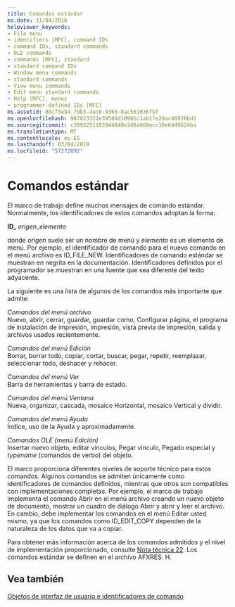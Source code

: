 ```yaml
---
title: Comandos estándar
ms.date: 11/04/2016
helpviewer_keywords:
- File menu
- identifiers [MFC], command IDs
- command IDs, standard commands
- OLE commands
- commands [MFC], standard
- standard command IDs
- Window menu commands
- standard commands
- View menu commands
- Edit menu standard commands
- Help [MFC], menus
- programmer-defined IDs [MFC]
ms.assetid: 88cf3ab4-79b3-4ac6-9365-8ac561036fbf
ms.openlocfilehash: 987023322e38584d10901c1ab1fe20ac46926bd2
ms.sourcegitcommit: c3093251193944840e3d0a068ecc30e6449624ba
ms.translationtype: MT
ms.contentlocale: es-ES
ms.lasthandoff: 03/04/2019
ms.locfileid: "57272092"
---
```

# <a name="standard-commands"></a>Comandos estándar

El marco de trabajo define muchos mensajes de comando estándar. Normalmente, los identificadores de estos comandos adoptan la forma:

**ID_** *origen*_*elemento*

donde *origen* suele ser un nombre de menú y *elemento* es un elemento de menú. Por ejemplo, el identificador de comando para el nuevo comando en el menú archivo es ID_FILE_NEW. Identificadores de comando estándar se muestran en negrita en la documentación. Identificadores definidos por el programador se muestran en una fuente que sea diferente del texto adyacente.

La siguiente es una lista de algunos de los comandos más importante que admite:

*Comandos del menú archivo*<br/>
Nuevo, abrir, cerrar, guardar, guardar como, Configurar página, el programa de instalación de impresión, impresión, vista previa de impresión, salida y archivos usados recientemente.

*Comandos del menú Edición*<br/>
Borrar, borrar todo, copiar, cortar, buscar, pegar, repetir, reemplazar, seleccionar todo, deshacer y rehacer.

*Comandos del menú Ver*<br/>
Barra de herramientas y barra de estado.

*Comandos del menú Ventana*<br/>
Nueva, organizar, cascada, mosaico Horizontal, mosaico Vertical y dividir.

*Comandos del menú Ayuda*<br/>
Índice, uso de la Ayuda y aproximadamente.

*Comandos OLE (menú Edición)*<br/>
Insertar nuevo objeto, editar vínculos, Pegar vínculo, Pegado especial y *typename* (comandos de verbo) del objeto.

El marco proporciona diferentes niveles de soporte técnico para estos comandos. Algunos comandos se admiten únicamente como identificadores de comandos definidos, mientras que otros son compatibles con implementaciones completas. Por ejemplo, el marco de trabajo implementa el comando Abrir en el menú archivo creando un nuevo objeto de documento, mostrar un cuadro de diálogo Abrir y abrir y leer el archivo. En cambio, debe implementar los comandos en el menú Editar usted mismo, ya que los comandos como ID_EDIT_COPY dependen de la naturaleza de los datos que va a copiar.

Para obtener más información acerca de los comandos admitidos y el nivel de implementación proporcionado, consulte [Nota técnica 22](../mfc/tn022-standard-commands-implementation.md). Los comandos estándar se definen en el archivo AFXRES. H.

## <a name="see-also"></a>Vea también

[Objetos de interfaz de usuario e identificadores de comando](../mfc/user-interface-objects-and-command-ids.md)
